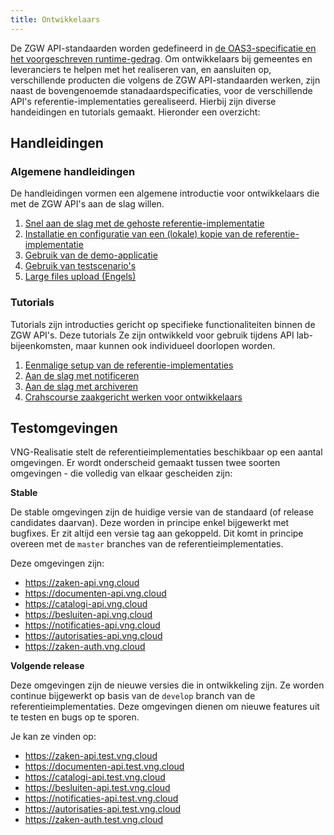 ```yaml
---
title: Ontwikkelaars
---
```

<!-- De ZGW API-standaarden worden gedefineerd in [de OAS3-specificatie en het voorgeschreven runtime-gedrag](../standaard/index). Om ontwikkelaars bij gemeentes en leveranciers te helpen met het realiseren  -->
De ZGW API-standaarden worden gedefineerd in [de OAS3-specificatie en het voorgeschreven runtime-gedrag](../standaard/index). Om ontwikkelaars bij gemeentes en leveranciers te helpen met het realiseren
van, en aansluiten op, verschillende producten die volgens de ZGW API-standaarden
werken, zijn naast de bovengenoemde stanadaardspecificaties, voor de verschillende API's referentie-implementaties gerealiseerd. Hierbij zijn diverse handeidingen en tutorials gemaakt. Hieronder een overzicht:

## Handleidingen

### Algemene handleidingen
De handleidingen vormen een algemene introductie voor ontwikkelaars die met de ZGW API's aan de slag willen.
1. [Snel aan de slag met de gehoste referentie-implementatie](./handleidingen-en-tutorials/api-guides)
2. [Installatie en configuratie van een (lokale) kopie van de referentie-implementatie](./handleidingen-en-tutorials/installatie-en-configuratie)
3. [Gebruik van de demo-applicatie](./handleidingen-en-tutorials/demo-applicatie)
4. [Gebruik van testscenario's](./handleidingen-en-tutorials/test-scenarios)
5. [Large files upload (Engels)](./handleidingen-en-tutorials/large-files)

### Tutorials
Tutorials zijn introducties gericht op specifieke functionaliteiten binnen de ZGW API's. Deze tutorials Ze zijn ontwikkeld voor gebruik tijdens API lab-bijeenkomsten, maar kunnen ook individueel doorlopen worden.
1. [Eenmalige setup van de referentie-implementaties](./handleidingen-en-tutorials/eenmalige-setup)
2. [Aan de slag met notificeren](./handleidingen-en-tutorials/notificeren)
3. [Aan de slag met archiveren](./handleidingen-en-tutorials/archiveren) 
4. [Crahscourse zaakgericht werken voor ontwikkelaars](./handleidingen-en-tutorials/crahscourse_zaakgericht_werken_voor_ontwikkelaars)

## Testomgevingen

VNG-Realisatie stelt de referentieimplementaties beschikbaar op een aantal
omgevingen. Er wordt onderscheid gemaakt tussen twee soorten omgevingen - die
volledig van elkaar gescheiden zijn:

**Stable**

De stable omgevingen zijn de huidige versie van de standaard (of release
candidates daarvan). Deze worden in principe enkel bijgewerkt met bugfixes.
Er zit altijd een versie tag aan gekoppeld. Dit komt in principe overeen met
de `master` branches van de referentieimplementaties.

Deze omgevingen zijn:

* https://zaken-api.vng.cloud
* https://documenten-api.vng.cloud
* https://catalogi-api.vng.cloud
* https://besluiten-api.vng.cloud
* https://notificaties-api.vng.cloud
* https://autorisaties-api.vng.cloud
* https://zaken-auth.vng.cloud


**Volgende release**

Deze omgevingen zijn de nieuwe versies die in ontwikkeling zijn. Ze worden
continue bijgewerkt op basis van de `develop` branch van de
referentieimplementaties. Deze omgevingen dienen om nieuwe features uit te
testen en bugs op te sporen.

Je kan ze vinden op:

* https://zaken-api.test.vng.cloud
* https://documenten-api.test.vng.cloud
* https://catalogi-api.test.vng.cloud
* https://besluiten-api.test.vng.cloud
* https://notificaties-api.test.vng.cloud
* https://autorisaties-api.test.vng.cloud
* https://zaken-auth.test.vng.cloud

